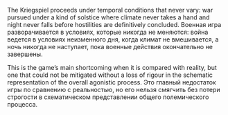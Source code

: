 
The Kriegspiel proceeds under temporal conditions that never vary: war pursued under a kind of solstice where climate never takes a hand and night never falls before hostilities are definitively concluded.
Военная игра разворачивается в условиях, которые никогда не меняются: война ведется в условиях неизменного дня, когда климат не вмешивается, а ночь никогда не наступает, пока военные действия окончательно не завершены.

This is the game’s main shortcoming when it is compared with reality, but one that could not be mitigated without a loss of rigour in the schematic representation of the overall agonistic process.
Это главный недостаток игры по сравнению с реальностью, но его нельзя смягчить без потери строгости в схематическом представлении общего полемического процесса.